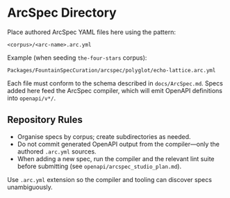 # ArcSpec Directory

Place authored ArcSpec YAML files here using the pattern:

```
<corpus>/<arc-name>.arc.yml
```

Example (when seeding `the-four-stars` corpus):

```
Packages/FountainSpecCuration/arcspec/polyglot/echo-lattice.arc.yml
```

Each file must conform to the schema described in `docs/ArcSpec.md`. Specs
added here feed the ArcSpec compiler, which will emit OpenAPI definitions into
`openapi/v*/`.

## Repository Rules

- Organise specs by corpus; create subdirectories as needed.
- Do not commit generated OpenAPI output from the compiler—only the authored
  `.arc.yml` sources.
- When adding a new spec, run the compiler and the relevant lint suite before
  submitting (see `openapi/arcspec_studio_plan.md`).

Use `.arc.yml` extension so the compiler and tooling can discover specs
unambiguously.

